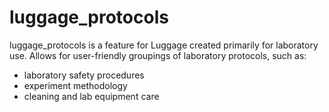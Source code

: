 luggage_protocols
=================
luggage_protocols is a feature for Luggage created primarily for laboratory use. Allows for user-friendly groupings of laboratory protocols, such as:

  - laboratory safety procedures
  - experiment methodology
  - cleaning and lab equipment care
